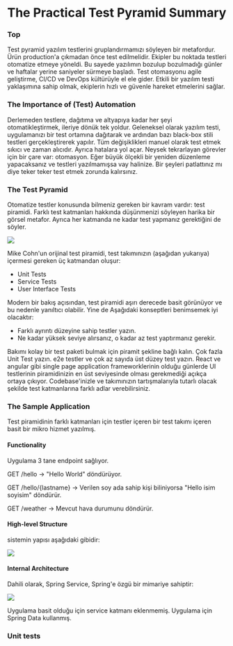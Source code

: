 # The Practical Test Pyramid Summary

### Top

Test pyramid yazılım testlerini gruplandırmamızı söyleyen bir metafordur. Ürün production'a çıkmadan önce test edilmelidir. Ekipler bu noktada testleri otomatize etmeye yöneldi. 
Bu sayede yazılımın bozulup bozulmadığı günler ve haftalar yerine saniyeler sürmeye başladı. Test otomasyonu agile geliştirme, CI/CD ve DevOps kültürüyle el ele gider.
Etkili bir yazılım testi yaklaşımına sahip olmak, ekiplerin hızlı ve güvenle hareket etmelerini sağlar.

### The Importance of (Test) Automation

Derlemeden testlere, dağıtıma ve altyapıya kadar her şeyi otomatikleştirmek, ileriye dönük tek yoldur. Geleneksel olarak yazılım testi, uygulamanızı bir test ortamına dağıtarak ve ardından bazı black-box stili testleri gerçekleştirerek yapılır.
Tüm değişiklikleri manuel olarak test etmek sıkıcı ve zaman alıcıdır. Ayrıca hatalara yol açar. Neysek tekrarlayan görevler için bir çare var: otomasyon.
Eğer büyük ölçekli bir yeniden düzenleme yapacaksanız ve testleri yazılmamışsa vay halinize. Bir şeyleri patlattınız mı diye teker teker test etmek zorunda kalırsınız.

### The Test Pyramid

Otomatize testler konusunda bilmeniz gereken bir kavram vardır: test piramidi. Farklı test katmanları hakkında düşünmenizi söyleyen harika bir görsel metafor. Ayrıca her katmanda ne kadar test yapmanız gerektiğini de söyler.

![](https://martinfowler.com/articles/practical-test-pyramid/testPyramid.png)

Mike Cohn'un orijinal test piramidi, test takımınızın (aşağıdan yukarıya) içermesi gereken üç katmandan oluşur:
- Unit Tests
- Service Tests
- User Interface Tests

Modern bir bakış açısından, test piramidi aşırı derecede basit görünüyor ve bu nedenle yanıltıcı olabilir. Yine de Aşağıdaki konseptleri benimsemek iyi olacaktır:
- Farklı ayrıntı düzeyine sahip testler yazın.
- Ne kadar yüksek seviye alırsanız, o kadar az test yaptırmanız gerekir.

Bakımı kolay bir test paketi bulmak için piramit şekline bağlı kalın. Çok fazla Unit Test yazın. e2e testler ve çok az sayıda üst düzey test yazın.
React ve angular gibi single page application frameworklerinin olduğu günlerde UI testlerinin piramidinizin en üst seviyesinde olması gerekmediği açıkça ortaya çıkıyor.
Codebase'inizle ve takımınızın tartışmalarıyla tutarlı olacak şekilde test katmanlarına farklı adlar verebilirsiniz.

### The Sample Application

Test piramidinin farklı katmanları için testler içeren bir test takımı içeren basit bir mikro hizmet yazılmış. 

#### Functionality

Uygulama 3 tane endpoint sağlıyor.


GET /hello -> "Hello World" döndürüyor.

GET /hello/{lastname} -> Verilen soy ada sahip kişi biliniyorsa "Hello isim soyisim" döndürür.

GET /weather -> Mevcut hava durumunu döndürür.

#### High-level Structure

sistemin yapısı aşağıdaki gibidir:

![](https://martinfowler.com/articles/practical-test-pyramid/testService.png)

#### Internal Architecture

Dahili olarak, Spring Service, Spring'e özgü bir mimariye sahiptir:

![](https://martinfowler.com/articles/practical-test-pyramid/testArchitecture.png)

Uygulama basit olduğu için service katmanı eklenmemiş. Uygulama için Spring Data kullanmış.

### Unit tests


